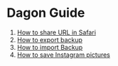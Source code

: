 # Dagon Guide

1. [How to share URL in Safari](guide01.md)
2. [How to export backup](guide02.md)
3. [How to import Backup](guide03.md)
4. [How to save Instagram pictures](guide04.md)